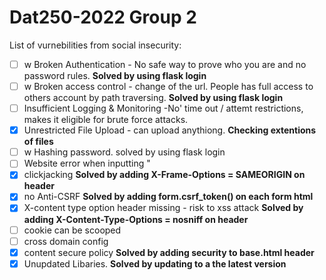 # Dat250-2022 Group 2

List of vurnebilities from social insecurity:

- [ ] w	Broken Authentication - No safe way to prove who you are and no password rules.  **Solved by using flask login**
- [ ] w	Broken access control - change of the url. People has full access to others account by path traversing. **Solved by using flask login**
- [ ] Insufficient Logging & Monitoring -No' time out / attemt restrictions, makes it eligible for brute force attacks. 
- [x]	Unrestricted File Upload - can upload anythiong. **Checking extentions of files**
- [ ] w	Hashing password. solved by using flask login
- [ ]	Website error when inputting "
- [x]	clickjacking **Solved by adding X-Frame-Options = SAMEORIGIN on header**
- [x]	no Anti-CSRF **Solved by adding form.csrf_token() on each form html**
- [x]	X-content type option header missing  - risk to xss attack **Solved by adding X-Content-Type-Options = nosniff on header**
- [ ]	cookie can be scooped
- [ ]	cross domain config
- [x]	content secure policy **Solved by adding security to base.html header**
- [x] Unupdated Libaries. **Solved by updating to a the latest version**
